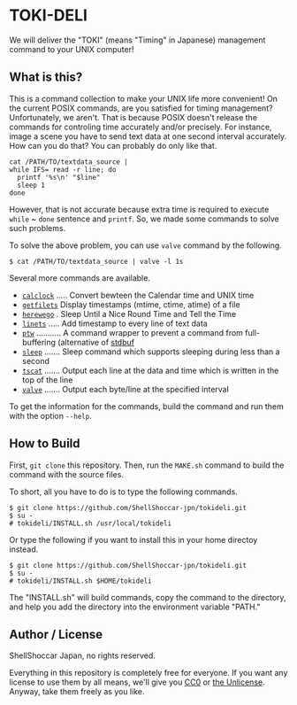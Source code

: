 # TOKI-DELI

We will deliver the "TOKI" (means "Timing" in Japanese) management command to your UNIX computer!

## What is this?

This is a command collection to make your UNIX life more convenient! On the current POSIX commands, are you satisfied for timing management? Unfortunately, we aren't. That is because POSIX doesn't release the commands for controling time accurately and/or precisely. For instance, image a scene you have to send text data at one second interval accurately. How can you do that? You can probably do only like that.

```sh:
cat /PATH/TO/textdata_source |
while IFS= read -r line; do
  printf '%s\n' "$line"
  sleep 1
done
```

However, that is not accurate because extra time is required to execute `while` ~ `done` sentence and `printf`. So, we made some commands to solve such problems.

To solve the above problem, you can use `valve` command by the following.

```sh:
$ cat /PATH/TO/textdata_source | valve -l 1s
```

Several more commands are available.

* [`calclock`](bin/calclock) ..... Convert bewteen the Calendar time and UNIX time
* [`getfilets`](c_src/getftimes.c) Display timestamps (mtime, ctime, atime) of a file
* [`herewego`](c_src/herewego.c) . Sleep Until a Nice Round Time and Tell the Time
* [`linets`](c_src/linets.c) ..... Add timestamp to every line of text data
* [`ptw`](c_src/ptw.c) ........... A command wrapper to prevent a command from full-buffering (alternative of [stdbuf](https://www.gnu.org/software/coreutils/manual/html_node/stdbuf-invocation.html#stdbuf-invocation)
* [`sleep`](c_src/sleep.c) ....... Sleep command which supports sleeping during less than a second
* [`tscat`](c_src/tscat.c) ....... Output each line at the data and time which is written in the top of the line
* [`valve`](c_src/valve.c) ....... Output each byte/line at the specified interval

To get the information for the commands, build the command and run them with the option `--help`.

## How to Build

First, `git clone` this repository. Then, run the `MAKE.sh` command to build the command with the source files.

To short, all you have to do is to type the following commands.

```sh:
$ git clone https://github.com/ShellShoccar-jpn/tokideli.git
$ su -
# tokideli/INSTALL.sh /usr/local/tokideli
```

Or type the following if you want to install this in your home directoy instead.

```sh:
$ git clone https://github.com/ShellShoccar-jpn/tokideli.git
$ su -
# tokideli/INSTALL.sh $HOME/tokideli
```

The "INSTALL.sh" will build commands, copy the command to the directory, and help you add the directory into the environment variable "PATH."

## Author / License

ShellShoccar Japan, no rights reserved.

Everything in this repository is completely free for everyone. If you want any license to use them by all means, we'll give you [CC0](https://creativecommons.org/share-your-work/public-domain/cc0) or [the Unlicense](https://unlicense.org/). Anyway, take them freely as you like.
